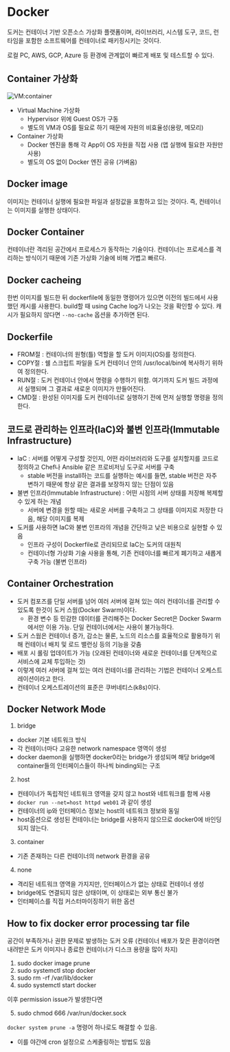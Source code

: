 # Docker

도커는 컨테이너 기반 오픈소스 가상화 플랫폼이며,
라이브러리, 시스템 도구, 코드, 런타임을 포함한 소프트웨어를 컨테이너로 패키징시키는 것이다.

로컬 PC, AWS, GCP, Azure 등 환경에 관계없이 빠르게 배포 및 테스트할 수 있다.

## Container 가상화
![VM:container](https://images.contentstack.io/v3/assets/blt300387d93dabf50e/bltb6200bc085503718/5e1f209a63d1b6503160c6d5/containers-vs-virtual-machines.jpg)

- Virtual Machine 가상화
  - Hypervisor 위에 Guest OS가 구동
  - 별도의 VM과 OS를 필요로 하기 때문에 자원의 비효율성(용량, 메모리)
- Container 가상화
  - Docker 엔진을 통해 각 App이 OS 자원을 직접 사용 (앱 실행에 필요한 자원만 사용)
  - 별도의 OS 없이 Docker 엔진 공유 (가벼움)


## Docker image

이미지는 컨테이너 실행에 필요한 파일과 설정값을 포함하고 있는 것이다. 즉, 컨테이너는 이미지를 실행한 상태이다.

## Docker Container

컨테이너란 격리된 공간에서 프로세스가 동작하는 기술이다. 컨테이너는 프로세스를 격리하는 방식이기 때문에 기존 가상화 기술에 비해 가볍고 빠르다.

## Docker cacheing

한번 이미지를 빌드한 뒤 dockerfile에 동일한 명령어가 있으면 이전의 빌드에서 사용했던 캐시를 사용한다. build할 때 using Cache log가 나오는 것을 확인할 수 있다. 캐시가 필요하지 않다면 `--no-cache` 옵션을 추가하면 된다.

## Dockerfile

- FROM절 : 컨테이너의 원형(틀) 역할을 할 도커 이미지(OS)를 정의한다.
- COPY절 : 쉘 스크립트 파일을 도커 컨테이너 안의 /usr/local/bin에 복사하기 위하여 정의한다.
- RUN절 : 도커 컨테이너 안에서 명령을 수행하기 위함. 여기까지 도커 빌드 과정에서 실행되며 그 결과로 새로운 이미지가 만들어진다.
- CMD절 : 완성된 이미지를 도커 컨테이너로 실행하기 전에 먼저 실행할 명령을 정의한다.

## 코드로 관리하는 인프라(IaC)와 불변 인프라(Immutable Infrastructure)

- IaC : 서버를 어떻게 구성할 것인지, 어떤 라이브러리와 도구를 설치할지를 코드로 정의하고 Chef나 Ansible 같은 프로비저닝 도구로 서버를 구축
  - stable 버전을 install하는 코드를 실행하는 예시를 들면, stable 버전은 자주 변하기 때문에 항상 같은 결과를 보장하지 않는 단점이 있음
- 불변 인프라(Immutable Infrastructure) : 어떤 시점의 서버 상태를 저장해 복제할 수 있게 하는 개념
  - 서버에 변경을 원할 때는 새로운 서버를 구축하고 그 상태를 이미지로 저장한 다음, 해당 이미지를 복제
- 도커를 사용하면 IaC와 불변 인프라의 개념을 간단하고 낮은 비용으로 실현할 수 있음
  - 인프라 구성이 Dockerfile로 관리되므로 IaC는 도커의 대원칙
  - 컨테이너형 가상화 기술 사용을 통해, 기존 컨테이너를 빠르게 폐기하고 새롭게 구축 가능 (불변 인프라)

## Container Orchestration

- 도커 컴포즈를 단일 서버를 넘어 여러 서버에 걸쳐 있는 여러 컨테이너를 관리할 수 있도록 한것이 도커 스웜(Docker Swarm)이다.
  - 환경 변수 등 민감한 데이터를 관리해주는 Docker Secret은 Docker Swarm에서만 이용 가능. 단일 컨테이너에서는 사용이 불가능하다.
- 도커 스웜은 컨테이너 증가, 감소는 물론, 노드의 리소스를 효율적으로 활용하기 위해 컨테이너 배치 및 로드 밸런싱 등의 기능을 갖춤
- 배포 시 롤링 업데이트가 가능 (오래된 컨테이너와 새로운 컨테이너를 단계적으로 서비스에 교체 투입하는 것)
- 이렇게 여러 서버에 걸쳐 있는 여러 컨테이너를 관리하는 기법은 컨테이너 오케스트레이션이라고 한다.
- 컨테이너 오케스트레이션의 표준은 쿠버네티스(k8s)이다.

## Docker Network Mode

1. bridge
  - docker 기본 네트워크 방식
  - 각 컨테이너마다 고유한 network namespace 영역이 생성
  - docker daemon을 실행하면 docker0라는 bridge가 생성되며 해당 bridge에 container들의 인터페이스들이 하나씩 binding되는 구조
2. host
  - 컨테이너가 독립적인 네트워크 영역을 갖지 않고 host와 네트워크를 함께 사용
  - `docker run --net=host httpd web01` 과 같이 생성
  - 컨테이너의 ip와 인터페이스 정보는 host의 네트워크 정보와 동일
  - host옵션으로 생성된 컨테이너는 bridge를 사용하지 않으므로 docker0에 바인딩되지 않는다.
3. container
  - 기존 존재하는 다른 컨테이너의 network 환경을 공유
4. none
  - 격리된 네트워크 영역을 가지지만, 인터페이스가 없는 상태로 컨테이너 생성
  - bridge에도 연결되지 않은 상태이며, 이 상태로는 외부 통신 불가
  - 인터페이스를 직접 커스터마이징하기 위한 옵션

## How to fix docker error processing tar file

공간이 부족하거나 권한 문제로 발생하는 도커 오류 (컨테이너 배포가 잦은 환경이라면 내려받은 도커 이미지나 종료한 컨테이너가 디스크 용량을 많이 차지)

1. sudo docker image prune
2. sudo systemctl stop docker
3. sudo rm -rf /var/lib/docker
4. sudo systemctl start docker

이후 permission issue가 발생한다면

5. sudo chmod 666 /var/run/docker.sock

`docker system prune -a` 명령어 하나로도 해결할 수 있음.
  - 이를 야간에 cron 설정으로 스케줄링하는 방법도 있음

